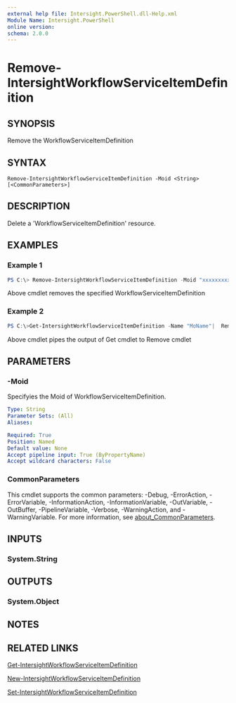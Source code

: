 ```yaml
---
external help file: Intersight.PowerShell.dll-Help.xml
Module Name: Intersight.PowerShell
online version:
schema: 2.0.0
---
```


# Remove-IntersightWorkflowServiceItemDefinition

## SYNOPSIS
Remove the WorkflowServiceItemDefinition

## SYNTAX

```
Remove-IntersightWorkflowServiceItemDefinition -Moid <String> [<CommonParameters>]
```

## DESCRIPTION
Delete a &apos;WorkflowServiceItemDefinition&apos; resource.

## EXAMPLES

### Example 1
```powershell
PS C:\> Remove-IntersightWorkflowServiceItemDefinition -Moid "xxxxxxxxxxxxxxxxxxxxxxxxxxx"
```
Above cmdlet removes the specified WorkflowServiceItemDefinition 

### Example 2
```powershell
PS C:\>Get-IntersightWorkflowServiceItemDefinition -Name "MoName"|  Remove-IntersightWorkflowServiceItemDefinition
```
Above cmdlet pipes the output of Get cmdlet to Remove cmdlet

## PARAMETERS

### -Moid
Specifyies the Moid of WorkflowServiceItemDefinition.

```yaml
Type: String
Parameter Sets: (All)
Aliases:

Required: True
Position: Named
Default value: None
Accept pipeline input: True (ByPropertyName)
Accept wildcard characters: False
```

### CommonParameters
This cmdlet supports the common parameters: -Debug, -ErrorAction, -ErrorVariable, -InformationAction, -InformationVariable, -OutVariable, -OutBuffer, -PipelineVariable, -Verbose, -WarningAction, and -WarningVariable. For more information, see [about_CommonParameters](http://go.microsoft.com/fwlink/?LinkID=113216).

## INPUTS

### System.String

## OUTPUTS

### System.Object
## NOTES

## RELATED LINKS

[Get-IntersightWorkflowServiceItemDefinition](./Get-IntersightWorkflowServiceItemDefinition.md)

[New-IntersightWorkflowServiceItemDefinition](./New-IntersightWorkflowServiceItemDefinition.md)

[Set-IntersightWorkflowServiceItemDefinition](./Set-IntersightWorkflowServiceItemDefinition.md)

